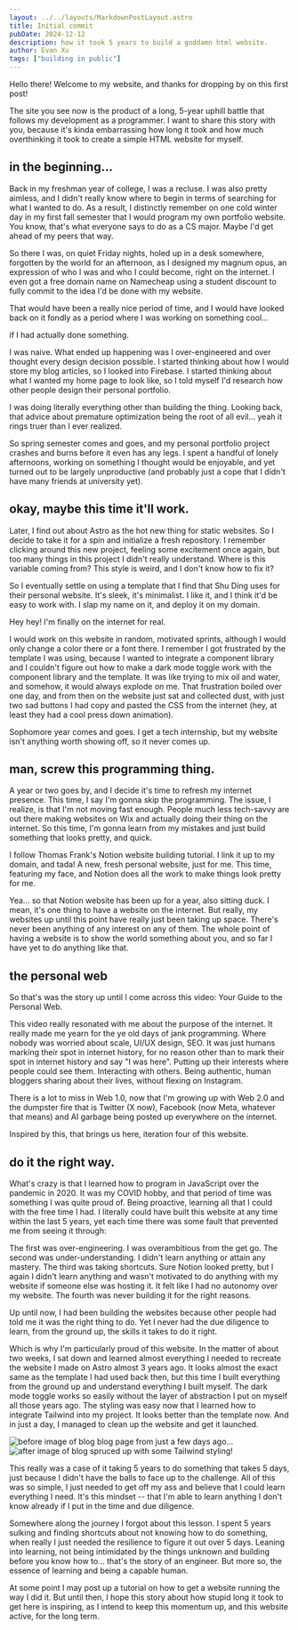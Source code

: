 ```yaml
---
layout: ../../layouts/MarkdownPostLayout.astro
title: Initial commit
pubDate: 2024-12-12
description: how it took 5 years to build a goddamn html website.
author: Evan Xu
tags: ["building in public"]
---
```


Hello there! Welcome to my website, and thanks for dropping by on this first post!

The site you see now is the product of a long, 5-year uphill battle that follows my development as a programmer. I want to share this story with you, because it's kinda embarrassing how long it took and how much overthinking it took to create a simple HTML website for myself.

## in the beginning...

Back in my freshman year of college, I was a recluse. I was also pretty aimless, and I didn't really know where to begin in terms of searching for what I wanted to do. As a result, I distinctly remember on one cold winter day in my first fall semester that I would program my own portfolio website. You know, that's what everyone says to do as a CS major. Maybe I'd get ahead of my peers that way.

So there I was, on quiet Friday nights, holed up in a desk somewhere, forgotten by the world for an afternoon, as I designed my magnum opus, an expression of who I was and who I could become, right on the internet. I even got a free domain name on Namecheap using a student discount to fully commit to the idea I'd be done with my website.

That would have been a really nice period of time, and I would have looked back on it fondly as a period where I was working on something cool...

if I had actually done something.

I was naive. What ended up happening was I over-engineered and over thought every design decision possible. I started thinking about how I would store my blog articles, so I looked into Firebase. I started thinking about what I wanted my home page to look like, so I told myself I'd research how other people design their personal portfolio.

I was doing literally everything other than building the thing. Looking back, that advice about premature optimization being the root of all evil... yeah it rings truer than I ever realized.

So spring semester comes and goes, and my personal portfolio project crashes and burns before it even has any legs. I spent a handful of lonely afternoons, working on something I thought would be enjoyable, and yet turned out to be largely unproductive (and probably just a cope that I didn't have many friends at university yet).

## okay, maybe this time it'll work.

Later, I find out about Astro as the hot new thing for static websites. So I decide to take it for a spin and initialize a fresh repository. I remember clicking around this new project, feeling some excitement once again, but too many things in this project I didn't really understand. Where is this variable coming from? This style is weird, and I don't know how to fix it?

So I eventually settle on using a template that I find that Shu Ding uses for their personal website. It's sleek, it's minimalist. I like it, and I think it'd be easy to work with. I slap my name on it, and deploy it on my domain.

Hey hey! I'm finally on the internet for real.

I would work on this website in random, motivated sprints, although I would only change a color there or a font there. I remember I got frustrated by the template I was using, because I wanted to integrate a component library and I couldn't figure out how to make a dark mode toggle work with the component library and the template. It was like trying to mix oil and water, and somehow, it would always explode on me. That frustration boiled over one day, and from then on the website just sat and collected dust, with just two sad buttons I had copy and pasted the CSS from the internet (hey, at least they had a cool press down animation).

Sophomore year comes and goes. I get a tech internship, but my website isn't anything worth showing off, so it never comes up.

## man, screw this programming thing.

A year or two goes by, and I decide it's time to refresh my internet presence. This time, I say I'm gonna skip the programming. The issue, I realize, is that I'm not moving fast enough. People much less tech-savvy are out there making websites on Wix and actually doing their thing on the internet. So this time, I'm gonna learn from my mistakes and just build something that looks pretty, and quick.

I follow Thomas Frank's Notion website building tutorial. I link it up to my domain, and tada! A new, fresh personal website, just for me. This time, featuring my face, and Notion does all the work to make things look pretty for me.

Yea... so that Notion website has been up for a year, also sitting duck. I mean, it's one thing to have a website on the internet. But really, my websites up until this point have really just been taking up space. There's never been anything of any interest on any of them. The whole point of having a website is to show the world something about you, and so far I have yet to do anything like that.

## the personal web

So that's was the story up until I come across this video: Your Guide to the Personal Web.

This video really resonated with me about the purpose of the internet. It really made me yearn for the ye old days of jank programming. Where nobody was worried about scale, UI/UX design, SEO. It was just humans marking their spot in internet history, for no reason other than to mark their spot in internet history and say "I was here". Putting up their interests where people could see them. Interacting with others. Being authentic, human bloggers sharing about their lives, without flexing on Instagram.

There is a lot to miss in Web 1.0, now that I'm growing up with Web 2.0 and the dumpster fire that is Twitter (X now), Facebook (now Meta, whatever that means) and AI garbage being posted up everywhere on the internet.

Inspired by this, that brings us here, iteration four of this website.

## do it the right way.

What's crazy is that I learned how to program in JavaScript over the pandemic in 2020. It was my COVID hobby, and that period of time was something I was quite proud of. Being proactive, learning all that I could with the free time I had. I literally could have built this website at any time within the last 5 years, yet each time there was some fault that prevented me from seeing it through:

The first was over-engineering. I was overambitious from the get go.
The second was under-understanding. I didn't learn anything or attain any mastery.
The third was taking shortcuts. Sure Notion looked pretty, but I again I didn't learn anything and wasn't motivated to do anything with my website if someone else was hosting it. It felt like I had no autonomy over my website.
The fourth was never building it for the right reasons.

Up until now, I had been building the websites because other people had told me it was the right thing to do. Yet I never had the due diligence to learn, from the ground up, the skills it takes to do it right.

Which is why I'm particularly proud of this website. In the matter of about two weeks, I sat down and learned almost everything I needed to recreate the website I made on Astro almost 3 years ago. It looks almost the exact same as the template I had used back then, but this time I built everything from the ground up and understand everything I built myself. The dark mode toggle works so easily without the layer of abstraction I put on myself all those years ago. The styling was easy now that I learned how to integrate Tailwind into my project. It looks better than the template now. And in just a day, I managed to clean up the website and get it launched.

![before image of blog](/images/initial-commit-blog-before.png)
blog page from just a few days ago...
![after image of blog](/images/initial-commit-blog-after.png)
spruced up with some Tailwind styling!

This really was a case of it taking 5 years to do something that takes 5 days, just because I didn't have the balls to face up to the challenge. All of this was so simple, I just needed to get off my ass and believe that I could learn everything I need. It's this mindset -- that I'm able to learn anything I don't know already if I put in the time and due diligence.

Somewhere along the journey I forgot about this lesson. I spent 5 years sulking and finding shortcuts about not knowing how to do something, when really I just needed the resilience to figure it out over 5 days. Leaning into learning, not being intimidated by the things unknown and building before you know how to... that's the story of an engineer. But more so, the essence of learning and being a capable human.

At some point I may post up a tutorial on how to get a website running the way I did it. But until then, I hope this story about how stupid long it took to get here is inspiring, as I intend to keep this momentum up, and this website active, for the long term.

